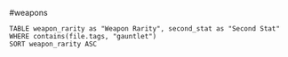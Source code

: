 #weapons
```dataview
TABLE weapon_rarity as "Weapon Rarity", second_stat as "Second Stat"
WHERE contains(file.tags, "gauntlet")
SORT weapon_rarity ASC
```